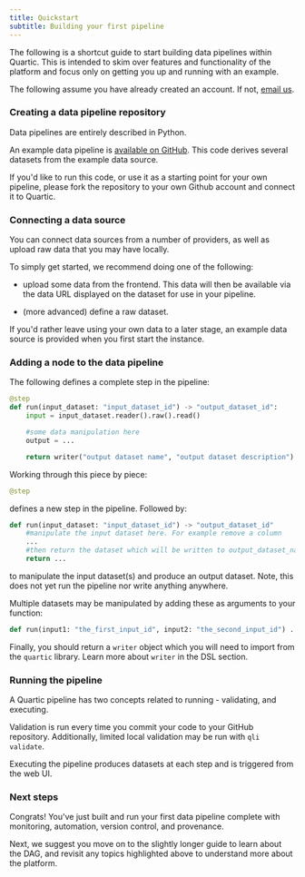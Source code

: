 ```yaml
---
title: Quickstart
subtitle: Building your first pipeline
---
```


The following is a shortcut guide to start building data pipelines within Quartic.
This is intended to skim over features and functionality of the platform and focus only on getting you up and running with an example.

The following assume you have already created an account. If not, [email us](contact@quartic.io).

### Creating a data pipeline repository

Data pipelines are entirely described in Python.

An example data pipeline is [available on GitHub](https://github.com/quartictech/hello-quartic). This code derives several datasets from the example data source.

If you'd like to run this code, or use it as a starting point for your own pipeline, please fork the repository to your own Github account and connect it to Quartic.

### Connecting a data source

You can connect data sources from a number of providers, as well as upload raw data that you may have locally.

To simply get started, we recommend doing one of the following:

- upload some data from the frontend. This data will then be available via the data URL displayed on the dataset for use in your pipeline.

- (more advanced) define a raw dataset.

If you'd rather leave using your own data to a later stage, an example data source is provided when you first start the instance.


### Adding a node to the data pipeline

The following defines a complete step in the pipeline:

```py
@step
def run(input_dataset: "input_dataset_id") -> "output_dataset_id":
    input = input_dataset.reader().raw().read()

    #some data manipulation here
    output = ...

    return writer("output dataset name", "output dataset description").json(output)
```

Working through this piece by piece:

```py
@step
```

defines a new step in the pipeline. Followed by:

```py
def run(input_dataset: "input_dataset_id") -> "output_dataset_id"
    #manipulate the input dataset here. For example remove a column
    ...
    #then return the dataset which will be written to output_dataset_name
    return ...
```

to manipulate the input dataset(s) and produce an output dataset.
Note, this does not yet run the pipeline nor write anything anywhere.

Multiple datasets may be manipulated by adding these as arguments to your function:

```py
def run(input1: "the_first_input_id", input2: "the_second_input_id") ...
```

Finally, you should return a `writer` object which you will need to import from the `quartic` library.
Learn more about `writer` in the DSL section.

### Running the pipeline

A Quartic pipeline has two concepts related to running - validating, and executing.

Validation is run every time you commit your code to your GitHub repository. Additionally,
limited local validation may be run with `qli validate`.

Executing the pipeline produces datasets at each step and is triggered from the web UI.

### Next steps

Congrats! You've just built and run your first data pipeline complete with monitoring, automation,
version control, and provenance.

Next, we suggest you move on to the slightly longer guide to learn about the DAG, and revisit any topics
highlighted above to understand more about the platform.